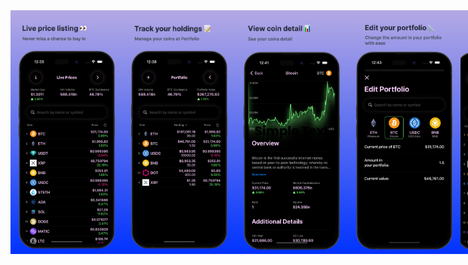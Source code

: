 <div style="display: flex; flex-direction: row;">
    <img src="../1.png" width="180" />
    <img src="../2.png" width="180" />
    <img src="../3.png" width="180" />
    <img src="../4.png" width="180" />
    <img src="../5.png" width="180" /
</div>
